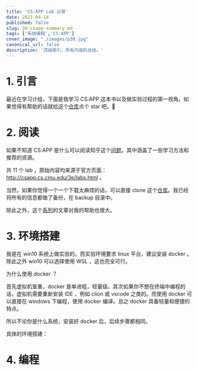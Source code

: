 ```yaml
---
title: 'CS:APP Lab 记录'
date: 2021-04-14
published: false
slug: 30-csapp-summary.md
tags: ['系统编程','CS:APP']
cover_image: "./images/p30.jpg"
canonical_url: false
description: '顶级索引，所有内容的总结。'
---
```


# 1. 引言

最近在学习计组，下面是我学习 CS:APP 这本书以及做实验过程的第一视角。如果觉得有帮助的话就给这个[仓库](https://github.com/weijiew/CSAPP-Labs)点个 star 吧。🤣

# 2. 阅读

如果不知道 CS:APP 是什么可以阅读知乎这个[问题](https://www.zhihu.com/question/20402534)，其中涵盖了一些学习方法和推荐的资源。

共 11 个 lab ，原始内容均来源于官方页面：http://csapp.cs.cmu.edu/3e/labs.html 。

当然，如果你觉得一个一个下载太麻烦的话，可以直接 clone 这个[仓库](https://github.com/weijiew/CSAPP-Labs)。我已经将所有的信息都做了备份，在 backup 目录中。

除此之外，这个[系列](https://www.zhihu.com/column/c_1325107476128473088)的文章对我的帮助也很大。

# 3. 环境搭建

我是在 win10 系统上做实验的，而实验环境要求 linux 平台，建议安装 docker 。除此之外 win10 可以选择使用 WSL ，这也完全可行。

为什么使用 docker ？

首先虚拟机笨重，docker 是单进程，轻量级。其次如果你不想在终端中编程的话，虚拟机需要重新安装 IDE ，例如 clion 或 vscode 之类的。而使用 docker 可以直接在 windows 下编程，使用 docker 编译。总之 docker 具备轻量和便捷的特点。

所以不论你是什么系统，安装好 docker 后，后续步骤都相同。

具体的环境搭建：

# 4. 编程

